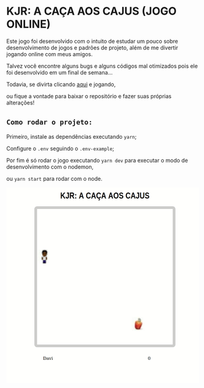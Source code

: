 # KJR: A CAÇA AOS CAJUS (JOGO ONLINE)

Este jogo foi desenvolvido com o intuito de estudar um pouco sobre desenvolvimento de jogos e padrões de projeto, além de me divertir jogando online com meus amigos.

Talvez você encontre alguns bugs e alguns códigos mal otimizados pois ele foi desenvolvido em um final de semana...

Todavia, se divirta clicando [aqui](http://j-o.herokuapp.com/) e jogando,

ou fique a vontade para baixar o repositório e fazer suas próprias alterações!

## `Como rodar o projeto:`

Primeiro, instale as dependências executando `yarn`;

Configure o `.env` seguindo o `.env-example`;

Por fim é só rodar o jogo executando `yarn dev` para executar o modo de desenvolvimento com o nodemon,

ou `yarn start` para rodar com o node.

![Playing](./assets/play.gif)
